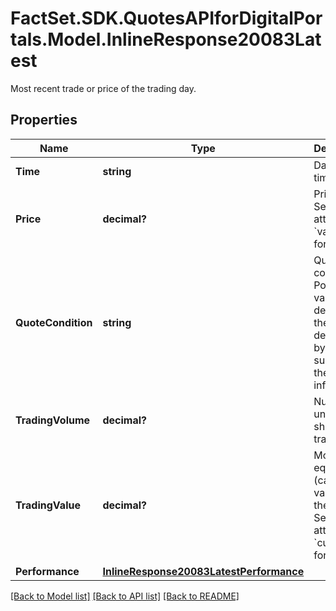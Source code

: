 # FactSet.SDK.QuotesAPIforDigitalPortals.Model.InlineResponse20083Latest
Most recent trade or price of the trading day.

## Properties

Name | Type | Description | Notes
------------ | ------------- | ------------- | -------------
**Time** | **string** | Date and time. | [optional] 
**Price** | **decimal?** | Price value. See attribute &#x60;valueUnit&#x60; for its unit. | [optional] 
**QuoteCondition** | **string** | Quote condition. Possible values depend on the values delivered by the supplier of the price information. | [optional] 
**TradingVolume** | **decimal?** | Number of units (e.g. shares) traded. | [optional] 
**TradingValue** | **decimal?** | Monetary equivalent (cash value) of the trade. See attribute &#x60;currency&#x60; for its unit. | [optional] 
**Performance** | [**InlineResponse20083LatestPerformance**](InlineResponse20083LatestPerformance.md) |  | [optional] 

[[Back to Model list]](../README.md#documentation-for-models) [[Back to API list]](../README.md#documentation-for-api-endpoints) [[Back to README]](../README.md)

